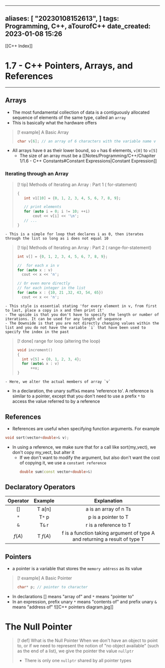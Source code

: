 
---
aliases: [ "20230108152613",  ]
tags: Programming, C++, aTourofC++
date_created: 2023-01-08 15:26
---
[[C++ Index]]
# 1.7 - C++ Pointers, Arrays, and References
---
## Arrays 
- The most fundamental collection of data is a contiguously allocated sequence of elements of the same type, called an `array`
- This is basically what the hardware offers 
>[! example] A Basic Array
>```cpp
>char v[6]; // an array of 6 characters with the variable name v
>```
- All arrays have `0` as their lower bound, so `v` has 6 elements, `v[0]` to `v[5]`
	- The size of an array must be a [[Notes/Programming/C++/Chapiter 1/1.6 - C++ Constants#Constant Expressions|Constant Expression]]

### Iterating through an Array
>[! tip] Methods of Iterating an Array : Part 1 ( for-statement)
>```cpp
>{
>    int v1[10] = {0, 1, 2, 3, 4, 5, 6, 7, 8, 9};
>
>    // print elements
>    for (auto i = 0; i != 10; ++i)
>        cout << v[i] << '\n';
>    // ...
>}
>```
	- This is a simple for loop that declares i as 0, then iterates through the list so long as i does not equal 10

>[! tip] Methods of Iterating an Array : Part 2 ( range-for-statement)
>```cpp
>int v[] = {0, 1, 2, 3, 4, 5, 6, 7, 8, 9};
>
>//  for each x in v
>for (auto x : v)
>	cout << x << 'n';
>
>// Or even more directly
>// for each integer in the list 
>for (auto x : {10, 21 ,32, 43, 54, 65})
>	cout << x << 'n';
>```
	- This style is essential stating 'for every element in v, from first to last, place a copy in x and then print it'
	- The upside is that you don't have to specify the length or number of iterations. It can be used for any length of sequence
	- The Downside is that you are not directly changing values within the list and you do not have the variable `i` that have been used to specify the index in the past

>[! done] range for loop (altering the loop)
>```cpp
>void increment()
>{
>	int v[5] = {0, 1, 2, 3, 4};
>	for (auto& x : v)
>		++x;
>}
>```
	- Here, we alter the actual members of array `v`
- In a declaration,  the unary suffix`&` means 'reference to'. A reference is similar to a pointer, except that you don't need to use a prefix `*` to access the value referred to by a reference 
## References
- References are useful when specifying function arguments. For example
```cpp 
void sort(vector<double>& v);
```
- In using a reference, we make sure that for a call like sort(my_vect), we don't copy my_vect, but alter it
	- If we don't want to modify the argument, but also don't want the cost of copying it, we use a `constant reference`
		```cpp
		double sum(const vector<double>&)
		```
## Declaratory Operators
| Operator | Example  |                                Explanation                                 |
|:--------:|:--------:|:--------------------------------------------------------------------------:|
|    []    |  T a[n]  |                           a is an array of n Ts                            |
|   `*`    |  T`*`  p  |                            p is a pointer to T                             |
|   `&`    |  T`&`  r  |                           r is a reference to T                            |
|  $f(A)$  | T $f(A)$ | f is a function taking argument of type A and returning a result of type T |

## Pointers
- a pointer is a variable that stores the `memory address` as its value 
>[! example] A Basic Pointer
>```cpp
>char* p; // pointer to character
>```
- In declarations [] means "array of" and `*` means "pointer to"
- In an expression, prefix unary `*` means "contents of" and prefix unary `&` means "address of"
![[C++ pointers diagram.jpg]]
# The Null Pointer
>[! def] What is the Null Pointer
>When we don't have an object to point to, or if we need to represent the notion of "no object available" (such as the end of a list), we give the pointer the value `nullptr`
>- There is only one `nullptr` shared by all pointer types
